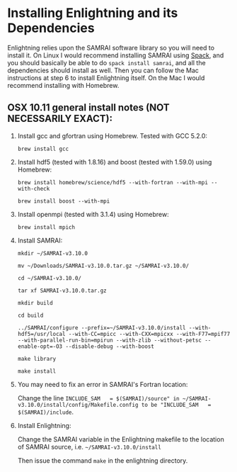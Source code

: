 # Installing Enlightning and its Dependencies

Enlightning relies upon the SAMRAI software library so you will need to install it. On Linux I would recommend installing SAMRAI using [Spack](https://github.com/llnl/spack), and you should basically be able to do `spack install samrai`, and all the dependencies should install as well. Then you can follow the Mac instructions at step 6 to install Enlightning itself. On the Mac I would recommend installing with Homebrew.

## OSX 10.11 general install notes (NOT NECESSARILY EXACT):

1. Install gcc and gfortran using Homebrew. Tested with GCC 5.2.0:

   `brew install gcc`

2. Install hdf5 (tested with 1.8.16) and boost (tested with 1.59.0) using Homebrew:

   `brew install homebrew/science/hdf5 --with-fortran --with-mpi --with-check`

   `brew install boost --with-mpi`

3. Install openmpi (tested with 3.1.4) using Homebrew:

   `brew install mpich`

4. Install SAMRAI:

   `mkdir ~/SAMRAI-v3.10.0`

   `mv ~/Downloads/SAMRAI-v3.10.0.tar.gz ~/SAMRAI-v3.10.0/`

   `cd ~/SAMRAI-v3.10.0/`

   `tar xf SAMRAI-v3.10.0.tar.gz`

   `mkdir build`

   `cd build`

   `../SAMRAI/configure --prefix=~/SAMRAI-v3.10.0/install --with-hdf5=/usr/local --with-CC=mpicc --with-CXX=mpicxx --with-F77=mpif77 --with-parallel-run-bin=mpirun --with-zlib --without-petsc --enable-opt=-O3 --disable-debug --with-boost`

   `make library`

   `make install`

5. You may need to fix an error in SAMRAI's Fortran location:

   Change the line `INCLUDE_SAM   = $(SAMRAI)/source" in ~/SAMRAI-v3.10.0/install/config/Makefile.config to be "INCLUDE_SAM   = $(SAMRAI)/include`.

6. Install Enlightning:

   Change the SAMRAI variable in the Enlightning makefile to the location of SAMRAI source, i.e. `~/SAMRAI-v3.10.0/install`

   Then issue the command `make` in the enlightning directory.
